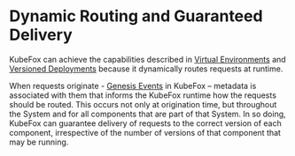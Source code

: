 # Dynamic Routing and Guaranteed Delivery

KubeFox can achieve the capabilities described in [Virtual
Environments](virtual_environments.md) and [Versioned
Deployments](versioned_deployments.md) because it dynamically routes requests at
runtime.

When requests originate - [Genesis Events](index.md#genesis-event) in
KubeFox – metadata is associated with them that informs the KubeFox runtime how
the requests should be routed. This occurs not only at origination time, but
throughout the System and for all components that are part of that System. In so
doing, KubeFox can guarantee delivery of requests to the correct version of each
component, irrespective of the number of versions of that component that may be
running.
